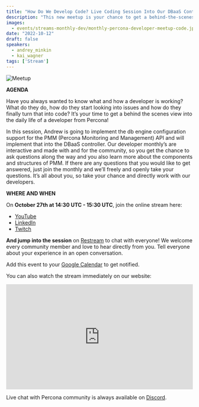 ```yaml
---
title: "How Do We Develop Code? Live Coding Session Into Our DBaaS Controller- October 2022"
description: "This new meetup is your chance to get a behind-the-scenes view and to directly interact in person with our engineers. We’ll discuss development practices, tools, projects, frameworks, and many more engineering-focused topics that we are working on at Percona."
images:
  - events/streams-monthly-dev/monthly-percona-developer-meetup-code.jpg
date: "2022-10-12"
draft: false
speakers:
  - andrey_minkin
  - kai_wagner
tags: ['Stream']
---
```

![Meetup](events/streams-monthly-dev/monthly-percona-developer-meetup-code.jpg)

**AGENDA**

Have you always wanted to know what and how a developer is working? What do they do, how do they start looking into issues and how do they finally turn that into code? It’s your time to get a behind the scenes view into the daily life of a developer from Percona! 

In this session, Andrew is going to implement the db engine configuration support for the PMM (Percona Monitoring and Management) API and will implement that into the DBaaS controller. Our developer monthly’s are interactive and made with and for the community, so you get the chance to ask questions along the way and you also learn more about the components and structures of PMM. If there are any questions that you would like to get answered, just join the monthly and we’ll freely and openly take your questions. It’s all about you, so take your chance and directly work with our developers. 

**WHERE AND WHEN**

On **October 27th at 14:30 UTC - 15:30 UTC**, join the online stream here:

* [YouTube](https://www.youtube.com/watch?v=m-FKVdzYm6k)
* [LinkedIn](https://www.linkedin.com/video/event/urn:li:ugcPost:6986354343889281024/)
* [Twitch](https://www.twitch.tv/perconacommunity)

**And jump into the session** on [Restream](https://app.restream.io/new-event-invitation/TkVBR1BNeXua3-wXmE1jiW1Anr82vDU/email) to chat with everyone! We welcome every community member and love to hear directly from you. Tell everyone about your experience in an open conversation.

Add this event to your [Google Calendar](https://calendar.google.com/event?action=TEMPLATE&tmeid=MjcyMHJkZnRjZ2RrdGVvZWlpMG04bHU3YzJfMjAyMjEwMjVUMTQwMDAwWiBjX3NsaG5uaTIxdm9wNnI2MWt0OGFpMjZsNjRnQGc&tmsrc=c_slhnni21vop6r61kt8ai26l64g%40group.calendar.google.com&scp=ALL) to get notified.

You can also watch the stream immediately on our website: 

<div style="padding:56.25% 0 0 0;position:relative;"><iframe src="https://player.restream.io/?token=1820632d6b004d84a0723632e6ba9980" allow="autoplay" allowfullscreen frameborder="0" style="position:absolute;top:0;left:0;width:100%;height:100%;"/></iframe></div>

Live chat with Percona community is always available on [Discord](http://per.co.na/discord).

